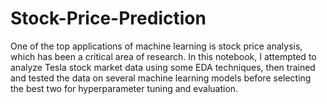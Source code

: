 # Stock-Price-Prediction
One of the top applications of machine learning is stock price analysis, which has been a critical area of research. In this notebook, I attempted to analyze Tesla stock market data using some EDA techniques, then trained and tested the data on several machine learning models before selecting the best two for hyperparameter tuning and evaluation. 
